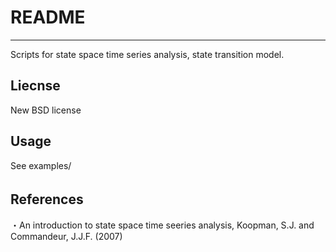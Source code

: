# README
---------------
Scripts for state space time series analysis, state transition model.

## Liecnse
New BSD license

## Usage
See examples/

## References　
・An introduction to state space time seeries analysis, Koopman, S.J. and Commandeur, J.J.F. (2007)
